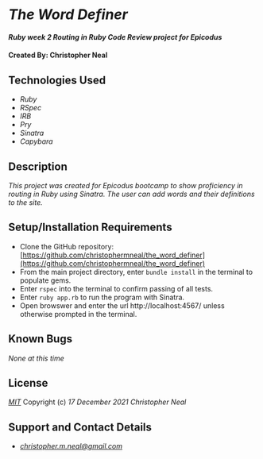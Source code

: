 # _The Word Definer_

#### _Ruby week 2 Routing in Ruby Code Review project for Epicodus_

#### Created By: **Christopher Neal**

## Technologies Used

* _Ruby_
* _RSpec_
* _IRB_
* _Pry_
* _Sinatra_
* _Capybara_

## Description

_This project was created for Epicodus bootcamp to show proficiency in routing in Ruby using Sinatra. The user can add words and their definitions to the site._

## Setup/Installation Requirements

* Clone the GitHub repository: [https://github.com/christophermneal/the_word_definer](https://github.com/christophermneal/the_word_definer)
* From the main project directory, enter `bundle install` in the terminal to populate gems.
* Enter `rspec` into the terminal to confirm passing of all tests.
* Enter `ruby app.rb` to run the program with Sinatra.
* Open browswer and enter the url http://localhost:4567/ unless otherwise prompted in the terminal.

## Known Bugs

_None at this time_

## License

_[MIT](https://opensource.org/licenses/MIT)_
Copyright (c) _17 December 2021_ _Christopher Neal_

## Support and Contact Details
* _[christopher.m.neal@gmail.com](mailto:christopher.m.neal@gmail.com)_
